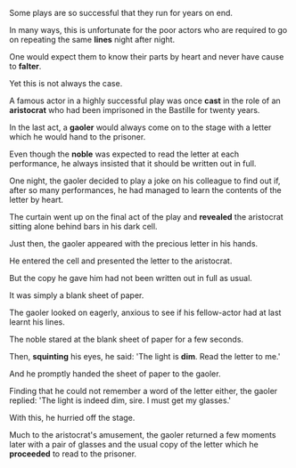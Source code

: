 Some plays are so successful that they run for years on end. 

In many ways, this is unfortunate for the poor actors who are required to go on repeating the same **lines** night after night. 

One would expect them to know their parts by heart and never have cause to **falter**. 

Yet this is not always the case.



A famous actor in a highly successful play was once **cast** in the role of an **aristocrat** who had been imprisoned in the Bastille for twenty years. 

In the last act, a **gaoler** would always come on to the stage with a letter which he would hand to the prisoner. 

Even though the **noble** was expected to read the letter at each performance, he always insisted that it should be written out in full. 



One night, the gaoler decided to play a joke on his colleague to find out if, after so many performances, he had managed to learn the contents of the letter by heart. 

The curtain went up on the final act of the play and **revealed** the aristocrat sitting alone behind bars in his dark cell. 

Just then, the gaoler appeared with the precious letter in his hands. 

He entered the cell and presented the letter to the aristocrat. 

But the copy he gave him had not been written out in full as usual. 

It was simply a blank sheet of paper. 

The gaoler looked on eagerly, anxious to see if his fellow-actor had at last learnt his lines. 

The noble stared at the blank sheet of paper for a few seconds. 

Then, **squinting** his eyes, he said: 'The light is **dim**. Read the letter to me.' 

And he promptly handed the sheet of paper to the gaoler. 

Finding that he could not remember a word of the letter either, the gaoler replied: 'The light is indeed dim, sire. I must get my glasses.' 

With this, he hurried off the stage. 

Much to the aristocrat's amusement, the gaoler returned a few moments later with a pair of glasses and the usual copy of the letter which he **proceeded** to read to the prisoner.